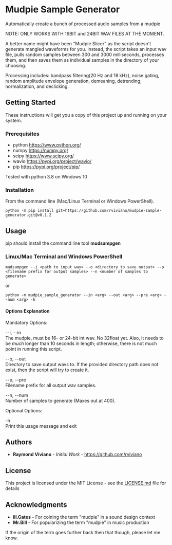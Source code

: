 # Mudpie Sample Generator
 Automatically create a bunch of processed audio samples from a mudpie 

 NOTE: ONLY WORKS WITH 16BIT and 24BIT WAV FILES AT THE MOMENT.

 A better name might have been "Mudpie Slicer" as the script doesn't generate mangled waveforms for you. Instead, the script takes an input wav file, pulls random samples between 300 and 3000 milliseconds, processes them, and then saves them as individual samples in the directory of your choosing. 

 Processing includes: bandpass filtering(20 Hz and 18 kHz), noise gating, random amplitude envelope generation, demeaning, detrending, normalization, and declicking.

## Getting Started
 These instructions will get you a copy of this project up and running on your system.

 ### Prerequisites 
 * python https://www.python.org/
 * numpy  https://numpy.org/
 * scipy  https://www.scipy.org/
 * wavio  https://pypi.org/project/wavio/
 * pip    https://pypi.org/project/pip/

 Tested with python 3.8 on Windows 10

 ### Installation 
 From the command line (Mac/Linux Terminal or Windows PowerShell).
 
 ```
 python -m pip install git+https://github.com/rviviano/mudpie-sample-generator.git@v0.1.2
 ```
 
## Usage
 pip should install the command line tool **mudsampgen**

 ### Linux/Mac Terminal and Windows PowerShell
 ```
mudsampgen --i <path to input wav> --o <directory to save output> --p <filename prefix for output samples> --n <number of samples to generate>
 ```

or
```
python -m mudpie_sample_generator --in <arg> --out <arg> --pre <arg> --num <arg> -h
```

#### Options Explanation
Mandatory Options:

--i, --in      
    The mudpie, must be 16- or 24-bit int wav. No 32float yet. Also, it needs to be *much* longer than 10 seconds in length; otherwise, there is not much point in running this script.

--o, --out     
    Directory to save output wavs to. If the provided directory path does not exist, then the script will try to create it.

--p, --pre     
    Filename prefix for all output wav samples.

--n, --num     
    Number of samples to generate (Maxes out at 400).

Optional Options:

-h             
    Print this usage message and exit

## Authors
 * **Raymond Viviano** - *Initial Work* - https://github.com/rviviano

## License
 This project is licensed under the MIT License - see the [LICENSE.md](https://github.com/rviviano/mudpie-sample-generator/blob/master/LICENSE) file for details

## Acknowledgments
 * **ill.Gates** - For coining the term "mudpie" in a sound design context
 * **Mr.Bill** - For popularizing the term "mudpie" in music production

 If the origin of the term goes further back then that though, please let me know. 
